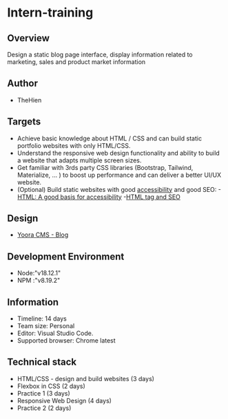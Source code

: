 # Intern-training
## Overview
Design a static blog page interface, display information related to marketing, sales and product market information
## Author
- TheHien
## Targets
- Achieve basic knowledge about HTML / CSS and can build static portfolio websites with only HTML/CSS.
- Understand the responsive web design functionality and ability to build a website that adapts multiple screen sizes.
- Get familiar with 3rds party CSS libraries (Bootstrap, Tailwind, Materialize, … ) to boost up performance and can deliver a better UI/UX website.
- (Optional) Build static websites with good [accessibility](https://developer.mozilla.org/en-US/docs/Web/Accessibility) and good SEO:
    -[HTML: A good basis for accessibility](https://developer.mozilla.org/en-US/docs/Learn/Accessibility/HTML)
    -[HTML tag and SEO](https://seranking.com/blog/html-tags-in-seo/)
## Design
- [Yoora CMS - Blog](https://www.figma.com/file/vxpGwXCoCTOmemQ77z9UYB/Yoora-CMS?node-id=0%3A1988&t=T90XuWtTxa5ltOub-0)

## Development Environment
- Node:"v18.12.1"
- NPM :"v8.19.2"
## Information
- Timeline: 14 days
- Team size: Personal
- Editor: Visual Studio Code.
- Supported browser: Chrome latest
## Technical stack
- HTML/CSS - design and build websites (3 days)
- Flexbox in CSS (2 days)
- Practice 1 (3 days)
- Responsive Web Design (4 days)
- Practice 2 (2 days)